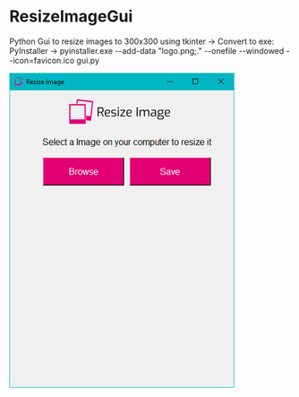 # ResizeImageGui
Python Gui to resize images to 300x300 using tkinter
-> Convert to exe: PyInstaller 
-> pyinstaller.exe --add-data "logo.png;." --onefile --windowed --icon=favicon.ico gui.py

![image gui](https://raw.githubusercontent.com/xNoOn/ResizeImageGui/main/ImageGUI.png)


